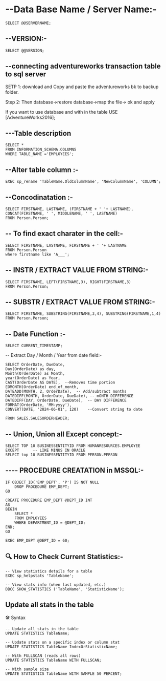
# --Data Base Name / Server Name:-
```
SELECT @@SERVERNAME;
```

## --VERSION:-
```
SELECT @@VERSION;
```

## --connecting adventureworks transaction table to sql server

SETP 1: download and Copy and paste the adventureworks bk to backup folder.

Step 2: Then database->restore database->map the file-> ok and apply


If you want to use database and with in the table 
USE [AdventureWorks2016];



## ---Table description 
```
SELECT * 
FROM INFORMATION_SCHEMA.COLUMNS
WHERE TABLE_NAME ='EMPLOYEES';

```



##  --Alter table column :-
```
EXEC sp_rename 'TableName.OldColumnName', 'NewColumnName', 'COLUMN';
```


## --Concodinatation :-
```
SELECT FIRSTNAME, LASTNAME, (FIRSTNAME + ' '+ LASTNAME),
CONCAT(FIRSTNAME, ' ', MIDDLENAME, ' ', LASTNAME)
FROM Person.Person;
```

## -- To find exact charater in the cell:-
```
SELECT FIRSTNAME, LASTNAME, FIRSTNAME + ' '+ LASTNAME
FROM Person.Person
where firstname like 'A___';
```

## -- INSTR / EXTRACT VALUE FROM STRING:-
```
SELECT FIRSTNAME, LEFT(FIRSTNAME,3), RIGHT(FIRSTNAME,3)
FROM Person.Person;
```

## -- SUBSTR / EXTRACT VALUE FROM STRING:-
```
SELECT FIRSTNAME, SUBSTRING(FIRSTNAME,3,4), SUBSTRING(FIRSTNAME,1,4)
FROM Person.Person;
```



## -- Date Function :-
```
SELECT CURRENT_TIMESTAMP;
```

-- Extract Day / Month / Year from date field:-
```
SELECT OrderDate, DueDate,
Day(OrderDate) as day,
Month(OrderDate) as Month,
year(OrderDate) as Year,
CAST(OrderDate AS DATE),  --Removes time portion
EOMONTH(OrderDate) end_of_month, 
DATEADD(MONTH, 2, OrderDate),  -- Add/subtract months
DATEDIFF(MONTH, OrderDate, DueDate), -- mONTH DIFFERENCE
DATEDIFF(DAY, OrderDate, DueDate),	-- DAY DIFFERENCE
FORMAT(OrderDate, 'MM-yyyy'),
CONVERT(DATE, '2024-06-01', 120)	--Convert string to date

FROM SALES.SALESORDERHEADER;
```


## -- Union, Union all Except concept:- 
```
SELECT TOP 10 BUSINESSENTITYID FROM HUMANRESOURCES.EMPLOYEE
EXCEPT		-- LIKE MINUS IN ORACLE
SELECT top 10 BUSINESSENTITYID FROM PERSON.PERSON
```




##  ---- PROCEDURE CREATATION in MSSQL:-
```
IF OBJECT_ID('EMP_DEPT', 'P') IS NOT NULL
    DROP PROCEDURE EMP_DEPT;
GO

CREATE PROCEDURE EMP_DEPT @DEPT_ID INT
AS
BEGIN
    SELECT * 
    FROM EMPLOYEES
    WHERE DEPARTMENT_ID = @DEPT_ID;
END;
GO

EXEC EMP_DEPT @DEPT_ID = 60;
```




## 🔍 How to Check Current Statistics:-
```
-- View statistics details for a table
EXEC sp_helpstats 'TableName';

-- View stats info (when last updated, etc.)
DBCC SHOW_STATISTICS ('TableName', 'StatisticName');
```


## Update all stats in the table
🛠️ Syntax
```
-- Update all stats in the table
UPDATE STATISTICS TableName;

-- Update stats on a specific index or column stat
UPDATE STATISTICS TableName IndexOrStatisticName;

-- With FULLSCAN (reads all rows)
UPDATE STATISTICS TableName WITH FULLSCAN;

-- With sample size
UPDATE STATISTICS TableName WITH SAMPLE 50 PERCENT;
```






